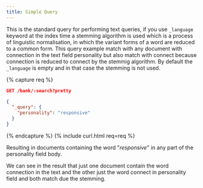 ```yaml
---
title: Simple Query
---
```


This is the standard query for performing text queries, if you use `_language` keyword at the index time a stemming algorithm is used which is a process of linguistic normalisation, in which the variant forms of a word are reduced to a common form. This query example match with any document with connection in the text field personality but also match with connect because connection is reduced to connect by the stemmig algorithm. By default the `_language` is empty and in that case the stemming is not used.

{% capture req %}

```json
GET /bank/:search?pretty

{
  "_query": {
    "personality": "responsive"
  }
}
```
{% endcapture %}
{% include curl.html req=req %}

Resulting in documents containing the word "_responsive_" in any part of the
personality field body.

We can see in the result that just one document contain the word connection in
the text and the other just the word connect in personality field and both
match due the stemming.
